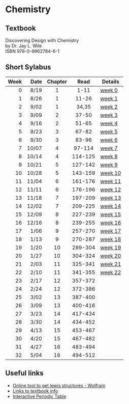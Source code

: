 # Chemistry

## Textbook
Discovering Design with Chemistry<br>
by Dr. Jay L. Wile<br>
ISBN 978-0-9962784-6-1<br>

## Short Sylabus
| Week | Date  | Chapter | Read    | Details |
|-----:|------:|:-------:|:-------:|---------|
| 0    |  8/19 | 1       | 1-11    | [week 0](chapter1/week0.md) |
| 1    |  8/26 | 1       | 11-26   | [week 1](chapter1/week1.md) |
| 2    |  9/02 | 1       | 34,35   | [week 2](chapter1/week2.md) |
| 3    |  9/09 | 2       | 37-50   | [week 3](chapter2/week3.md) |
| 4    |  9/16 | 2       | 51-65   | [week 4](chapter2/week4.md) |
| 5    |  9/23 | 3       | 67-82   | [week 5](chapter3/week5.md) |
| 6    |  9/30 | 3       | 83-96   | [week 6](chapter3/week6.md) |
| 7    | 10/07 | 4       | 97-114  | [week 7](chapter4/week7.md) |
| 8    | 10/14 | 4       | 114-125 | [week 8](chapter4/week8.md) |
| 9    | 10/21 | 5       | 127-142 | [week 9](chapter5/week9.md) |
| 10   | 10/28 | 5       | 143-159 | [week 10](chapter5/week10.md) |
| 11   | 11/04 | 6       | 161-176 | [week 11](chapter6/week11.md) |
| 12   | 11/11 | 6       | 176-196 | [week 12](chapter6/week12.md) |
| 13   | 11/18 | 7       | 197-209 | [week 13](chapter7/week13.md) |
| 14   | 12/02 | 7       | 209-225 | [week 14](chapter7/week14.md) |
| 15   | 12/09 | 8       | 227-239 | [week 15](chapter8/week15.md) |
| 16   | 12/16 | 8       | 239-255 | [week 16](chapter8/week16.md) |
| 17   |  1/06 | 9       | 257-270 | [week 17](chapter9/week17.md) |
| 18   |  1/13 | 9       | 270-287 | [week 18](chapter9/week18.md) |
| 19   |  1/20 | 10      | 289-304 | [week 19](chapter10/week19.md) |
| 20   |  1/27 | 10      | 304-324 | [week 20](chapter10/week20.md) |
| 21   |  2/03 | 11      | 325-341 | [week 21](chapter11/week21.md) |
| 22   |  2/10 | 11      | 341-355 | [week 22](chapter11/week22.md) |
| 23   |  2/17 | 12      | 357-372 |  |
| 24   |  2/24 | 12      | 372-386 |  |
| 25   |  3/02 | 13      | 387-400 |  |
| 26   |  3/09 | 13      | 400-416 |  |
| 27   |  3/23 | 14      | 417-434 |  |
| 28   |  3/30 | 14      | 434-452 |  |
| 29   |  4/13 | 15      | 453-467 |  |
| 30   |  4/20 | 15      | 467-482 |  |
| 31   |  4/27 | 16      | 483-494 |  |
| 32   |  5/04 | 16      | 494-512 |  |

## Useful links

- [Online tool to get lewis structures - Wolfram](https://www.wolframalpha.com/widgets/view.jsp?id=c11e9ad0ab00998884f0733c8f62c07d)
- [Links to textbook info](https://bereanbuilders.com/ecomm/online-content/discovering-design-with-chemistry)
- [Interactive Periodic Table](https://www.ptable.com/)

